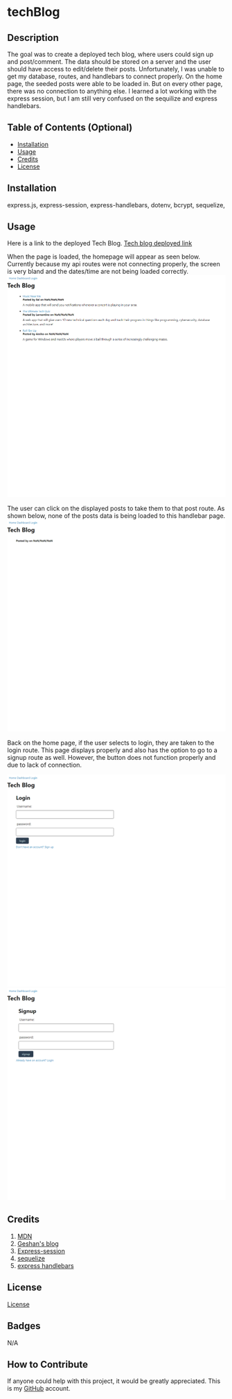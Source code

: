 # techBlog

## Description
The goal was to create a deployed tech blog, where users could sign up and post/comment. The data should be stored on a server and the user should have access to edit/delete their posts. Unfortunately, I was unable to get my database, routes, and handlebars to connect properly. On the home page, the seeded posts were able to be loaded in. But on every other page, there was no connection to anything else. I learned a lot working with the express session, but I am still very confused on the sequilize and express handlebars.  

## Table of Contents (Optional)
- [Installation](#installation)
- [Usage](#usage)
- [Credits](#credits)
- [License](#license)



## Installation
express.js, express-session, express-handlebars, dotenv, bcrypt, sequelize, 

## Usage
Here is a link to the deployed Tech Blog. [Tech blog deployed link](https://stump-blog.herokuapp.com/)

When the page is loaded, the homepage will appear as seen below. Currently because my api routes were not connecting properly, the screen is very bland and the dates/time are not being loaded correctly.
![Home Page](./public/images/home.png)

The user can click on the displayed posts to take them to that post route. As shown below, none of the posts data is being loaded to this handlebar page. ![Clicking on a Post](./public/images/post.png)

Back on the home page, if the user selects to login, they are taken to the login route. This page displays properly and also has the option to go to a signup route as well. However, the button does not function properly and due to lack of connection.

![Login page for blog](./public/images/login.png)
![Signup page for blog](./public/images/signup.png)



## Credits
1. [MDN](https://developer.mozilla.org/en-US/)
2. [Geshan's blog](https://geshan.com.np/blog/2020/11/nodejs-mysql-tutorial/)
3. [Express-session](https://www.npmjs.com/package/express-session)
4. [sequelize](https://sequelize.org/)
5. [express handlebars](https://www.npmjs.com/package/express-handlebars)

## License
[License](./LICENSE)

## Badges
N/A

## How to Contribute
If anyone could help with this project, it would be greatly appreciated. This is my [GitHub](https://github.com/MaxStump13) account. 

